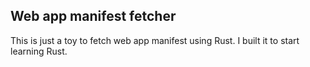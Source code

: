 ## Web app manifest fetcher

This is just a toy to fetch web app manifest using Rust. 
I built it to start learning Rust.
